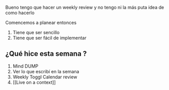 Bueno tengo que hacer un weekly review y no tengo ni la más puta idea de como hacerlo 



Comencemos a planear entonces


1. Tiene que ser sencillo 
2. Tiene que ser fácil de implementar

## ¿Qué hice esta semana ?





1. Mind DUMP
2. Ver lo que escribí en la semana 
3. Weekly Toggl Calendar review
4. [[Live on a context]]